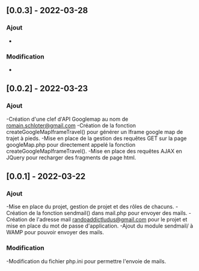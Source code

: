 ## [0.0.3] - 2022-03-28
### Ajout
-
### Modification
-

## [0.0.2] - 2022-03-23
### Ajout
-Création d'une clef d'API Googlemap au nom de romain.schloter@gmail.com
-Création de la fonction createGoogleMapIframeTravel() pour générer un Iframe google map de trajet à pieds.
-Mise en place de la gestion des requêtes GET sur la page googleMap.php pour directement appelé la fonction createGoogleMapIframeTravel().
-Mise en place des requêtes AJAX en JQuery pour recharger des fragments de page html.

## [0.0.1] - 2022-03-22
### Ajout
-Mise en place du projet, gestion de projet et des rôles de chacuns.
-Création de la fonction sendmail() dans mail.php pour envoyer des mails.
-Création de l'adresse mail randoaddictludus@gmail.com pour le projet et mise en place du mot de passe d'application.
-Ajout du module sendmail/ à WAMP pour pouvoir envoyer des mails.
### Modification
-Modification du fichier php.ini pour permettre l'envoie de mails.